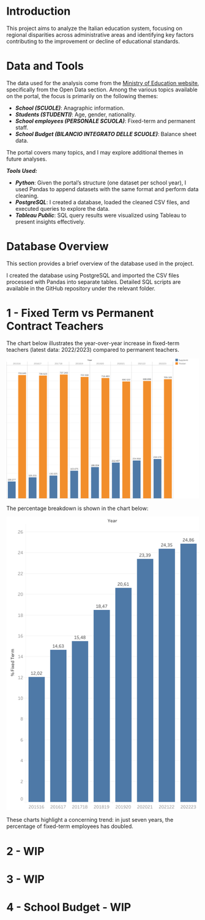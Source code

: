 # Introduction
This project aims to analyze the Italian education system, focusing on regional disparities across administrative areas and identifying key factors contributing to the improvement or decline of educational standards.

# Data and Tools
The data used for the analysis come from the [Ministry of Education website](https://dati.istruzione.it/opendata/opendata/catalogo/), specifically from the Open Data section. Among the various topics available on the portal, the focus is primarily on the following themes:
- ***School (SCUOLE)***: Anagraphic information.
- ***Students (STUDENTI)***: Age, gender, nationality.
- ***School employees (PERSONALE SCUOLA)***: Fixed-term and permanent staff.
- ***School Budget (BILANCIO INTEGRATO DELLE SCUOLE)***: Balance sheet data.

The portal covers many topics, and I may explore additional themes in future analyses.

***Tools Used:***
- ***Python***: Given the portal’s structure (one dataset per school year), I used Pandas to append datasets with the same format and perform data cleaning.
- ***PostgreSQL***: I created a database, loaded the cleaned CSV files, and executed queries to explore the data.
- ***Tableau Public***: SQL query results were visualized using Tableau to present insights effectively.

# Database Overview
This section provides a brief overview of the database used in the project.

I created the database using PostgreSQL and imported the CSV files processed with Pandas into separate tables. Detailed SQL scripts are available in the GitHub repository under the relevant folder.

# 1 - Fixed Term vs Permanent Contract Teachers
The chart below illustrates the year-over-year increase in fixed-term teachers (latest data: 2022/2023) compared to permanent teachers.

![teachers](assets/1_fixed_vs_permanent.png)

The percentage breakdown is shown in the chart below:

![teachers](assets/1_perc_fixed.png)

These charts highlight a concerning trend: in just seven years, the percentage of fixed-term employees has doubled.

# 2 - WIP
# 3 - WIP

# 4 - School Budget - WIP







